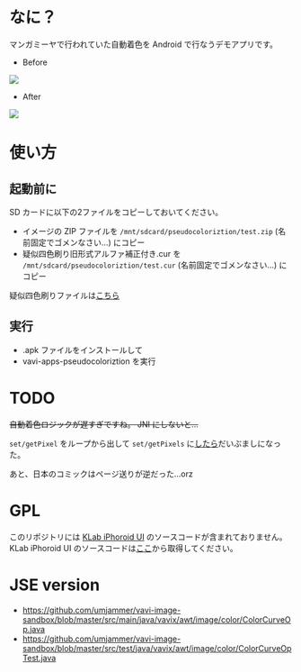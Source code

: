 # なに？

 マンガミーヤで行われていた自動着色を Android で行なうデモアプリです。

* Before

<img src="http://farm8.staticflickr.com/7194/6868888845_e796a3eaa6_m.jpg" />

* After

<img src="http://farm8.staticflickr.com/7188/6868864913_a4208be509_m.jpg" />

# 使い方

## 起動前に

 SD カードに以下の2ファイルをコピーしておいてください。

* イメージの ZIP ファイルを `/mnt/sdcard/pseudocoloriztion/test.zip` (名前固定でゴメンなさい...) にコピー
* 疑似四色刷り旧形式アルファ補正付き.cur を `/mnt/sdcard/pseudocoloriztion/test.cur` (名前固定でゴメンなさい...) にコピー

 疑似四色刷りファイルは<a href="http://www1.axfc.net/uploader/File/so/File_56252.zip">こちら</a>

## 実行

* .apk ファイルをインストールして
* vavi-apps-pseudocoloriztion を実行

# TODO

~~自動着色ロジックが遅すぎですね。 JNI にしないと...~~

`set/getPixel` をループから出して `set/getPixels` に<a href="https://github.com/umjammer/vavi-apps-pseudocolorization/commit/4f9ce54df43602c48bf69acf38c82bc824bbd01c#diff-336237e6cf1498512c051d172fcd73ee">したら</a>だいぶましになった。

あと、日本のコミックはページ送りが逆だった...orz

# GPL

このリポジトリには [KLab iPhoroid UI](https://github.com/KLab/iPhoroidUI) のソースコードが含まれておりません。
KLab iPhoroid UI のソースコードは<a href="https://github.com/KLab/iPhoroidUI">ここ</a>から取得してください。

# JSE version

* https://github.com/umjammer/vavi-image-sandbox/blob/master/src/main/java/vavix/awt/image/color/ColorCurveOp.java
* https://github.com/umjammer/vavi-image-sandbox/blob/master/src/test/java/vavix/awt/image/color/ColorCurveOpTest.java

